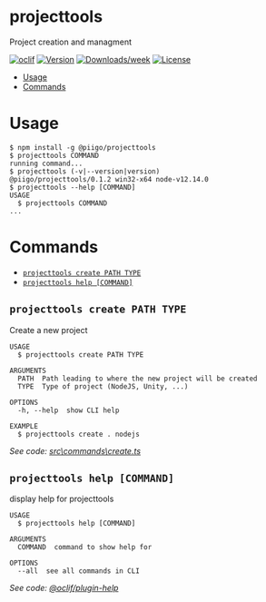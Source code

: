 projecttools
============

Project creation and managment

[![oclif](https://img.shields.io/badge/cli-oclif-brightgreen.svg)](https://oclif.io)
[![Version](https://img.shields.io/npm/v/projecttools.svg)](https://npmjs.org/package/projecttools)
[![Downloads/week](https://img.shields.io/npm/dw/projecttools.svg)](https://npmjs.org/package/projecttools)
[![License](https://img.shields.io/npm/l/projecttools.svg)](https://github.com/JulienLavocat/projecttools/blob/master/package.json)

<!-- toc -->
* [Usage](#usage)
* [Commands](#commands)
<!-- tocstop -->
# Usage
<!-- usage -->
```sh-session
$ npm install -g @piigo/projecttools
$ projecttools COMMAND
running command...
$ projecttools (-v|--version|version)
@piigo/projecttools/0.1.2 win32-x64 node-v12.14.0
$ projecttools --help [COMMAND]
USAGE
  $ projecttools COMMAND
...
```
<!-- usagestop -->
# Commands
<!-- commands -->
* [`projecttools create PATH TYPE`](#projecttools-create-path-type)
* [`projecttools help [COMMAND]`](#projecttools-help-command)

## `projecttools create PATH TYPE`

Create a new project

```
USAGE
  $ projecttools create PATH TYPE

ARGUMENTS
  PATH  Path leading to where the new project will be created
  TYPE  Type of project (NodeJS, Unity, ...)

OPTIONS
  -h, --help  show CLI help

EXAMPLE
  $ projecttools create . nodejs
```

_See code: [src\commands\create.ts](https://github.com/JulienLavocat/projecttools/blob/v0.1.2/src\commands\create.ts)_

## `projecttools help [COMMAND]`

display help for projecttools

```
USAGE
  $ projecttools help [COMMAND]

ARGUMENTS
  COMMAND  command to show help for

OPTIONS
  --all  see all commands in CLI
```

_See code: [@oclif/plugin-help](https://github.com/oclif/plugin-help/blob/v2.2.3/src\commands\help.ts)_
<!-- commandsstop -->
